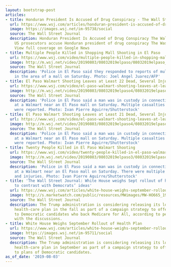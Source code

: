 ```yaml
---
layout: bootstrap-post
articles:
- title: Honduran President Is Accused of Drug Conspiracy - The Wall Street Journal
  url: https://www.wsj.com/articles/honduran-president-is-accused-of-drug-conspiracy-11564876238
  image: https://images.wsj.net/im-95738/social
  source: The Wall Street Journal
  description: Honduran President Is Accused of Drug Conspiracy The Wall Street Journal
    US prosecutors accuse Honduran president of drug conspiracy The Washington Post
    View full coverage on Google News
- title: Multiple People Killed in Shopping Mall Shooting in El Paso
  url: https://www.wsj.com/video/multiple-people-killed-in-shopping-mall-shooting-in-el-paso/AE1B458B-89BF-42FD-A24C-DD7419AE089F.html
  image: http://m.wsj.net/video/20190803/08032019elpaso/08032019elpaso_1280x720.jpg
  source: The Wall Street Journal
  description: 'Police in El Paso said they responded to reports of multiple shooters
    in the area of a mall on Saturday. Photo: Joel Angel Juarez/AFP'
- title: El Paso Walmart Shooting Leaves at Least 22 Dead, Several Injured
  url: https://www.wsj.com/video/el-paso-walmart-shooting-leaves-at-least-22-dead-several-injured/AE1B458B-89BF-42FD-A24C-DD7419AE089F.html
  image: http://m.wsj.net/video/20190803/08032019elpaso4/08032019elpaso4_1280x720.jpg
  source: The Wall Street Journal
  description: 'Police in El Paso said a man was in custody in connection with a shooting
    at a Walmart near an El Paso mall on Saturday. Multiple casualties and injuries
    were reported. Photo: Ivan Pierre Aguirre/Shutterstock'
- title: El Paso Walmart Shooting Leaves at Least 21 Dead, Several Injured
  url: https://www.wsj.com/video/el-paso-walmart-shooting-leaves-at-least-21-dead-several-injured/AE1B458B-89BF-42FD-A24C-DD7419AE089F.html
  image: http://m.wsj.net/video/20190803/08032019elpaso4/08032019elpaso4_1280x720.jpg
  source: The Wall Street Journal
  description: 'Police in El Paso said a man was in custody in connection with a shooting
    at a Walmart near an El Paso mall on Saturday. Multiple casualties and injuries
    were reported. Photo: Ivan Pierre Aguirre/Shutterstock'
- title: Twenty People Killed in El Paso Walmart Shooting
  url: https://www.wsj.com/video/twenty-people-killed-in-el-paso-walmart-shooting/AE1B458B-89BF-42FD-A24C-DD7419AE089F.html
  image: http://m.wsj.net/video/20190803/08032019elpaso3/08032019elpaso3_1280x720.jpg
  source: The Wall Street Journal
  description: 'Police in El Paso said a man was in custody in connection with a shooting
    at a Walmart near an El Paso mall on Saturday. There were multiple casualties
    and injuries. Photo: Ivan Pierre Aguirre/Shutterstock'
- title: 'The Wall Street Journal: White House weighs Sept rollout of health plan
    to contrast with Democrats’ ideas'
  url: https://www.wsj.com/articles/white-house-weighs-september-rollout-of-health-plan-11564849221?mod=hp_lead_pos1
  image: http://s.marketwatch.com/public/resources/MWimages/MW-HO665_19trum_ZG_20190801202542.jpg
  source: The Wall Street Journal
  description: The Trump administration is considering releasing its long-promised
    health-care plan in the fall as part of a campaign strategy to offer an alternative
    to Democratic candidates who back Medicare for All, according to people familiar
    with the discussions.
- title: White House Weighs September Rollout of Health Plan
  url: https://www.wsj.com/articles/white-house-weighs-september-rollout-of-health-plan-11564849221
  image: https://images.wsj.net/im-95711/social
  source: The Wall Street Journal
  description: The Trump administration is considering releasing its long-promised
    health-care plan in September as part of a campaign strategy to offer an alternative
    to plans of Democratic candidates.
as_of_date: '2019-08-03'
---
```


